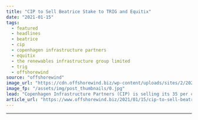 ```yaml
---
title: "CIP to Sell Beatrice Stake to TRIG and Equitix"
date: "2021-01-15"
tags: 
  - featured
  - headlines
  - beatrice
  - cip
  - copenhagen infrastructure partners
  - equitix
  - the renewables infrastructure group limited
  - trig
  - offshorewind
source: "offshorewind"
image_url: "https://cdn.offshorewind.biz/wp-content/uploads/sites/2/2021/01/15092004/sse.jpg"
image_fp: "/assets/img/post_thumbnails/0.jpg"
lead: "Copenhagen Infrastructure Partners (CIP) is selling its 35 per cent stake in the 588"
article_url: "https://www.offshorewind.biz/2021/01/15/cip-to-sell-beatrice-stake-to-trig-and-equitix/"
---
```


---
